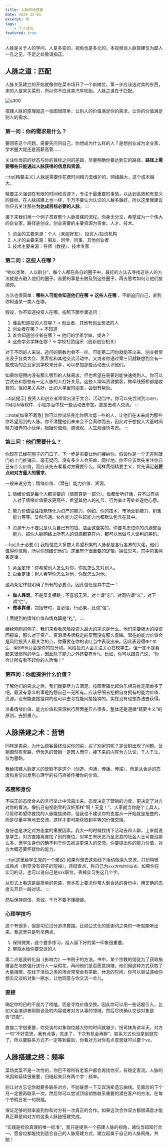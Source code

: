 ```yaml
---
title: 人脉网络搭建
date: 2024-12-01
excerpt: 本
tags: 
    - 个人成长
featured: true
---
```


人脉是关于人的学问，人是多变的，视角也是多元的，本视频谈人脉搭建仅为鄙人一孔之见，不足之处敬请指正。

## 人脉之道：匹配

人脉关系建立的开始就像你在菜市场开了一个新摊位。第一步应该选对卖的东西，来的人是来买菜的，所以你不应该卖汽车轮胎。人脉之道在于匹配。

![s300](../../../assets/images/blog5-1.png)

搭建人脉的原理就这一张图很简单，让别人的价值满足你的需求，让你的价值满足别人的需求。

### 第一问：你的需求是什么？

要回答这个问题，需要先问问自己，你想成为什么样的人？是想创业成为企业家，学术圈大佬还是高薪高管……

关注你当前的状态与你的目标之间的差距，尽量明确你要达到它的路径，**路径上需要哪些只能通过人脉获得的信息和资源**。

:::tip[精要主义]
人脉是需要你花费时间精力去维护的，网络越大，这个成本越大。

精要主义强调在有限的时间和资源下，专注于最重要的事情，以达到高效和有意义的目标。在人脉搭建上也一样，千万不要认为认识的人越多越好，所以这里我建议你只去关注那些**为达成目标必要的人脉**。
:::

接下来我们用一个例子贯穿整个人脉搭建的流程。你身无分文，希望成为一个伟大的企业家，路径是创业。创业需要的主要资源为资金、人才、技术。

1. 资金的主要来源：个人（亲朋好友）、投资人/投资机构
2. 人才的主要来源：朋友、同学、同事、其他创业者
3. 技术主要来源：导师（教授）、技术专家

### 第二问：这些人在哪？

“物以类聚，人以群分”，每个人都在各自的圈子中，最好的方法去寻找这些人的方法就是去融入他们的圈子。首要的事是去触及到这些圈子，再去思考如何让他们接纳你。

方法也很简单：**哪些人可能会知道他们在哪 -> 这些人在哪** ，不断追问自己，直到你知道某一类人在哪。

假设，你不知道投资人在哪，按照下面步骤追问：
1. 谁会知道投资人在哪？-> 创业者、其他有创业想法的人
2. 创业者在哪？-> 不知道
3. 谁会知道创业者在哪？-> 他们的学弟学妹，或许？
4. 这些学弟学妹在哪？-> 学校社团组织（创新创业相关）

对于不同的人来说，追问的层数也会不一样。可能第二问你就能答出来，创业者常出没于各类大会、黑客松和其他交流活动中。又或者你通过第三问就联想到会有一些成功的企业家到学校来分享，可以参加那些活动去认识他们。

如果你短期内没有那么强烈的人脉需求，但也希望在需要时能快速找到人。你可以尝试去和那些有一定人脉的人打好关系。这些人常叫资源掮客，做牵线搭桥都是收费的。但如果关系好，比如大学里的朋友，会很有帮助。

:::tip[提示]
投资人和创业者常常出没于大会、活动当中。你可以先尝试到`活动行`、`百格活动`等软件、小程序当中找一些活动去参加，直接去和人交流。
:::

:::note[如果不着急]
你可以尝试培养比你层次低一些的人，让他们在未来成为那些你希望用到的人脉。你不清楚他们未来会不会离你而去，因此对于想投入大量时间精力培养的小伙伴，根据价值观、道德观、人生观谨慎考虑。
:::

### 第三问：他们需要什么？

你现在已经在圈子的门口了，下一步是需要让他们接纳你。假设你是一个无差别敲门的上门推销员，毫无疑问，没有多少人会买单，同样地，你不应该优先关注你自己有什么价值，而应该先去看看对方需要什么。同样贯彻精要主义，优先满足**必要点和对方最大的需求**。

一般来说分为：情绪价值、（潜在）能力价值、资源。

1. 情绪价值是每个人都需要的（情商算是一部分）。谁都爱听好话，只不过有些人对于情绪价值要求更高些，希望其他人的礼节、行为举止等处处遂他心愿。

2. 能力价值往往指能转化为资产的能力，例如，你的技术、市场营销能力、销售能力等等。显然沟通、协作能力这些软能力也都默认包含在其中。

3. 资源千万不要只是认为自己有的钱、店面这些实的。你要考虑进你的资源整合能力，把你人脉网络上所有人的资源都算在内，都可以当做与人谈判的筹码。

:::tip[关于必要点]
我相信绝大多数人希望积累的人脉都是各行各界的大佬。他们值得你信赖，所以你想结识他们。这里有个很重要的逻辑，换位思考。其中包含两条定律：
1. 黄金定律：你希望别人怎么对你，你就怎么先对别人。
2. 白金定律：别人希望你怎么对他，你就怎么对他。

这两条定律就明确了所有的必要点。因此信任是其中之一：
- **做人靠谱**。不是反复横跳；不喜怒无常。对上谓“忠”，对同侪谓“义”，对下谓“仁”。
- **做事靠谱**，包括守时，言必信，行必果，此谓“信”。

上面提到的情绪价值和情商算是“礼”。
:::

继续刚刚的例子，我们来看看风险投资人最大的需求是什么。他们需要极大的投资回报率，那么对于资产、资源很多很稳定的反而没有那么青睐。潜在的能力价值会是风险投资人最关注的点。你需要在你的谈吐当中表现出来。因此表现得`像个学生`、`懦弱卑微`只会是你的扣分项。风险投资人会关注关心在校学生，但一定不是看起来很弱鸡的学生，因此除了能力之外还要有`骨气`。比如，你可以跟自己说，“你会让所有看不起你的人后悔！”

### 第四问：你能提供什么价值？

了解他们的需求之后，我们就要尽力去满足。按图索骥比起伯乐相马肯定简单多了吧。最没有意义的事是抱怨自己一无所有。应该仔细去挖掘自身拥有的能力价值、资源。没有能直接挂钩的也可以去寻找能间接挂钩的。实在没有也想办法去获得。

准备情绪价值、能力价值和资源执行层面差异点很多，整体还是遵循“精要主义”的原则，去抓重点。

## 人脉搭建之术：营销

同样是卖菜，为什么顾客最终没买你的菜，买了别家的呢？是营销出现了问题。营销固然有套路，但优秀的营销一定因人而异，接下来的内容为方法论，千人千法，仅为思路。

我给搭建人脉定义的营销不是这个（创造、沟通、传播、传递），而是从合适的态度和身份出发用心理学的技巧直接传播你的价值。

### 态度和身份

不端正的态度会从的言行举止中流露出来。态度决定了营销的力度，更决定了对方对你的看法。像抗日电视剧里的汉奸那样“啊！天皇！”，人家就当你是个工具人。尽管你希望你要找的人脉能接纳你，但我也不建议你的态度从一开始就是扭曲的，而是尽量平等地去交流，这样才更可能获取到平等的价值交换。

身份也是决定对方态度的重要因素。我大一的时候找线下活动去和人聊，上来就说是学生，对方直接离座找了别的座位。对学生有厌恶乃至恶意的社会人士可能没那么多，但学生身份的确不利于你去推进更深入的交流。你要提出你的能力价值，对方大概还要怀疑你的能力。

:::tip[这里给学生党的一个建议]
如果你想去这些线下活动做深入交流，打扮稍微成熟点（别穿没有领子的短袖），背挺直点，称自己为`xxx方向的创业者`。如果你在实习的话，也可以说自己是xxx职位，丢掉实习生这几个字。

从形式上看这是最简单的包装，但本质上要求你带入到合适的身份中，用正确的态度去开启一段对话。
:::

然后保持自信、真诚，千万不要不懂硬装。

### 心理学技巧

这个有很多，但是切忌过分追求套路。比如公式化的感谢词之类的一听就能听出来。我这里只是列举两点。

1. 保持微笑，这个要多练习，给人留下好的第一印象很重要。
2. 带瓶水给你要交谈的人

第二点是我转化自《影响力》一书例子的方法。书中，某个宗教的信徒为了获取捐赠会在地铁强行送行人一朵假花，再问他们是否愿意捐赠。他们用这种方式获取了大量捐赠。在线下活动之类的场合常常会有茶歇、休息的时间，你可以尝试递给你想去交谈的对象一瓶水，让他同意与你交流一会儿。

### 直接

确定你的目的不是为了唠嗑，而是寻找价值交换。因此你可以用一些话题引入，比如大会演讲者刚刚谈及的内容或者对方从事的领域，然后尽快确认交谈对象是否“匹配”。

直接二字很重要，你交谈的对象咖位越大你的时间就越少，拐弯抹角讲半天，对方一句“不好意思，我有点事，先走了，下次有机会再聊”，联系方式也没拿到就完了。所以要联系方式不一定等到最后，你看对方对你有点意思就可以要个vx。

## 人脉搭建之终：频率

菜场卖菜不是一次性的，你巴不得所有老客户都会再找你买，有稳定客流。人脉的巩固和延续很重要，归结起来只有两个字：频率。

别让对方忘记你就要多联系对方，不妨联想一下艾宾浩斯遗忘曲线。见面后的下个月一定要再联系一次。然后你可以尝试顶级销售联系重要的潜在客户的方法，在每个节假日发一句祝福。

保证足够的频率直到你和对方有一次真正的合作。如果这次合作双方都很满意才能真正算是和对方的这条人脉链搭建完成。

“实践是检验真理的唯一标准”，我只是提供一个搭建人脉的视角，诸位当知知行合一，愿各位都能找到适合自己的人脉搭建方式，建立起属于自己的人脉网络。共勉！
